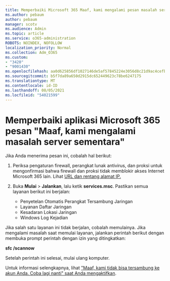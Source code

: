 ```yaml
---
title: Memperbaiki Microsoft 365 Maaf, kami mengalami pesan masalah server sementara
ms.author: pebaum
author: pebaum
manager: scotv
ms.audience: Admin
ms.topic: article
ms.service: o365-administration
ROBOTS: NOINDEX, NOFOLLOW
localization_priority: Normal
ms.collection: Adm_O365
ms.custom:
- "3420"
- "9001430"
ms.openlocfilehash: aa0d625856df1027146de5af57845224e3056d8c21d9ac4cefbd4a9c329f487c
ms.sourcegitcommit: b5f7da89a650d2915dc652449623c78be6247175
ms.translationtype: MT
ms.contentlocale: id-ID
ms.lasthandoff: 08/05/2021
ms.locfileid: "54021599"
---
```

# <a name="fixing-the-microsoft-365-apps-sorry-we-are-having-temporary-server-issues-message"></a>Memperbaiki aplikasi Microsoft 365 pesan "Maaf, kami mengalami masalah server sementara"

Jika Anda menerima pesan ini, cobalah hal berikut:

1. Periksa pengaturan firewall, perangkat lunak antivirus, dan proksi untuk mengonfirmasi bahwa firewall dan proksi tidak memblokir akses Internet Microsoft 365 lain. Lihat [URL dan rentang alamat IP.](https://docs.microsoft.com/office365/enterprise/urls-and-ip-address-ranges)

2. Buka **Mulai**  >  **Jalankan**, lalu ketik **services.msc**. Pastikan semua layanan berikut ini berjalan:
    - Penyetelan Otomatis Perangkat Tersambung Jaringan
    - Layanan Daftar Jaringan
    - Kesadaran Lokasi Jaringan
    - Windows Log Kejadian

Jika salah satu layanan ini tidak berjalan, cobalah memulainya. Jika mengalami masalah saat memulai layanan, jalankan perintah berikut dengan membuka prompt perintah dengan izin yang ditingkatkan:

**sfc /scannow**

Setelah perintah ini selesai, mulai ulang komputer.

Untuk informasi selengkapnya, lihat ["Maaf, kami tidak bisa tersambung ke akun Anda. Coba lagi nanti" saat Anda mengaktifkan](https://docs.microsoft.com/office/troubleshoot/activation-installation/issue-when-activate-office-from-office-365).